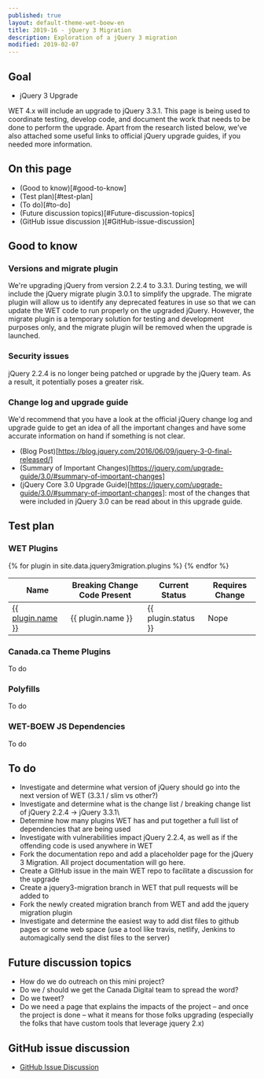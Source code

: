 ```yaml
---
published: true
layout: default-theme-wet-boew-en
title: 2019-16 - jQuery 3 Migration
description: Exploration of a jQuery 3 migration
modified: 2019-02-07
---
```


## Goal

* jQuery 3 Upgrade

WET 4.x will include an upgrade to jQuery 3.3.1. This page is being used to coordinate testing, develop code, and document the work that needs to be done to perform the upgrade. Apart from the research listed below, we’ve also attached some useful links to official jQuery upgrade guides, if you needed more information.

## On this page 

* (Good to know)[#good-to-know]
* (Test plan)[#test-plan]
* (To do)[#to-do]
* (Future discussion topics)[#Future-discussion-topics]
* (GitHub issue discussion )[#GitHub-issue-discussion]


## Good to know 

### Versions and migrate plugin

We're upgrading jQuery from version 2.2.4 to 3.3.1. During testing, we will include the jQuery migrate plugin 3.0.1 to simplify the upgrade. The migrate plugin will allow us to identify any deprecated features in use so that we can update the WET code to run properly on the upgraded jQuery. However, the migrate plugin is a temporary solution for testing and development purposes only, and the migrate plugin will be removed when the upgrade is launched.

### Security issues

jQuery 2.2.4 is no longer being patched or upgrade by the jQuery team. As a result, it potentially poses a greater risk. 

### Change log and upgrade guide

We'd recommend that you have a look at the official jQuery change log and upgrade guide to get an idea of all the important changes and have some accurate information on hand if something is not clear.

* (Blog Post)[https://blog.jquery.com/2016/06/09/jquery-3-0-final-released/]
* (Summary of Important Changes)[https://jquery.com/upgrade-guide/3.0/#summary-of-important-changes]
* (jQuery Core 3.0 Upgrade Guide)[https://jquery.com/upgrade-guide/3.0/#summary-of-important-changes]: most of the changes that were included in jQuery 3.0 can be read about in this upgrade guide.


## Test plan 

### WET Plugins

<table>
    <thead>
        <th>Name</th>
        <th>Breaking Change Code Present</th>
        <th>Current Status</th>
        <th>Requires Change</th>
    </thead>
    <tbody>
        {% for plugin in site.data.jquery3migration.plugins %}
        <tr>
            <td><a href="{{ plugin.href.jquery3 }}">{{ plugin.name }}</a></td>
            <td>{{ plugin.name }}</td>
            <td>{{ plugin.status }}</td>
            <td>Nope</td>
        </tr>
        {% endfor %}
    </tbody>
</table>

### Canada.ca Theme Plugins

To do

### Polyfills 

To do

### WET-BOEW JS Dependencies

To do

## To do

* Investigate and determine what version of jQuery should go into the next version of WET (3.3.1 / slim vs other?) 
* Investigate and determine what is the change list / breaking change list of jQuery 2.2.4 -> jQuery 3.3.1\
* Determine how many plugins WET has and put together a full list of dependencies that are being used 
* Investigate with vulnerabilities impact jQuery 2.2.4, as well as if the offending code is used anywhere in WET 
* Fork the documentation repo and add a placeholder page for the jQuery 3 Migration. All project documentation will go here. 
* Create a GitHub issue in the main WET repo to facilitate a discussion for the upgrade 
* Create a jquery3-migration branch in WET that pull requests will be added to 
* Fork the newly created migration branch from WET and add the jquery migration plugin
* Investigate and determine the easiest way to add dist files to github pages or some web space (use a tool like travis, netlify, Jenkins to automagically send the dist files to the server) 

## Future discussion topics

* How do we do outreach on this mini project?
* Do we / should we get the Canada Digital team to spread the word? 
* Do we tweet? 
* Do we need a page that explains the impacts of the project – and once the project is done – what it means for those folks upgrading (especially the folks that have custom tools that leverage jquery 2.x) 

## GitHub issue discussion 

* [GitHub Issue Discussion](https://github.com/wet-boew/wet-boew/issues/8557)
